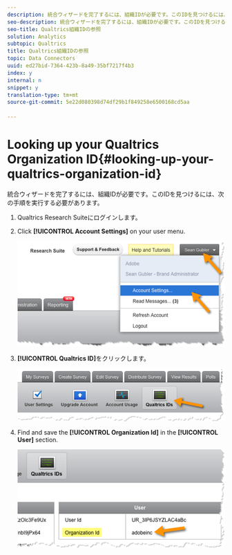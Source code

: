 ```yaml
---
description: 統合ウィザードを完了するには、組織IDが必要です。このIDを見つけるには、次の手順を実行する必要があります。
seo-description: 統合ウィザードを完了するには、組織IDが必要です。このIDを見つけるには、次の手順を実行する必要があります。
seo-title: Qualtrics組織IDの参照
solution: Analytics
subtopic: Qualtrics
title: Qualtrics組織IDの参照
topic: Data Connectors
uuid: ed27bid-7364-423b-8a49-35bf7217f4b3
index: y
internal: n
snippet: y
translation-type: tm+mt
source-git-commit: 5e22d080398d74df29b1f849258e6500168cd5aa

---
```



# Looking up your Qualtrics Organization ID{#looking-up-your-qualtrics-organization-id}

統合ウィザードを完了するには、組織IDが必要です。このIDを見つけるには、次の手順を実行する必要があります。

1. Qualtrics Research Suiteにログインします。
1. Click **[!UICONTROL Account Settings]** on your user menu.

   ![](assets/qualtrics-org-id-1.png)

1. **[!UICONTROL Qualtrics ID]**&#x200B;をクリックします。

   ![](assets/qualtrics-org-id-2.png)

1. Find and save the **[!UICONTROL Organization Id]** in the **[!UICONTROL User]** section.

   ![](assets/qualtrics-org-id-3.png)

